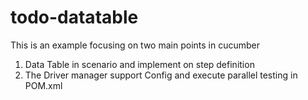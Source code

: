 # todo-datatable
This is an example focusing on two main points in cucumber
1. Data Table in scenario and implement on step definition
2. The Driver manager support Config and execute parallel testing in POM.xml 
